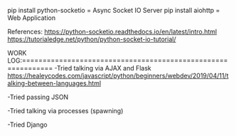 
pip install python-socketio         = Async Socket IO Server
pip install aiohttp                 = Web Application


References:
https://python-socketio.readthedocs.io/en/latest/intro.html
https://tutorialedge.net/python/python-socket-io-tutorial/

WORK LOG:=============================================================
-Tried talking via AJAX and Flask
https://healeycodes.com/javascript/python/beginners/webdev/2019/04/11/talking-between-languages.html

-Tried passing JSON

-Tried talking via processes (spawning)

-Tried Django

